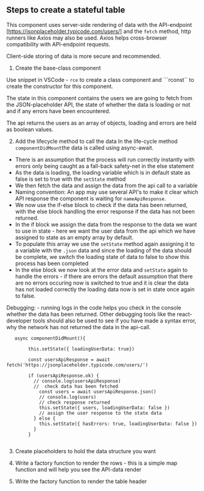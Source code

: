 ## Steps to create a stateful table 

This component uses server-side rendering of data with the API-endpoint [https://jsonplaceholder.typicode.com/users/] and the ```fetch``` method, http runners like Axios may also be used. Axios helps cross-browser compatibility with API-endpoint requests. 

Client-side storing of data is more secure and recommended.

1. Create the base-class component

Use snippet in VSCode - ```rce``` to create a class component and ```rconst`` to create the constructor for this component.

The state in this component contains the users we are going to fetch from the JSON-placeholder API, the state of whether the data is loading or not and if any errors have been encountered.

The api returns the users as an array of objects, loading and errors are held as boolean values.


2. Add the lifecycle method to call the data
In the life-cycle method ```componentDidMount```the data is called using async-await.  

- There is an assumption that the process will run correctly instantly with errors only being caught as a fall-back safety-net in the else statement
- As the data is loading, the loading variable which is in default state as false is set to true with the ```setState``` method
- We then fetch the data and assign the data from the api call to a variable
- Naming convention: 
An app may use several API's to make it clear which API response the component is waiting for ```nameApiResponse```. 
- We now use the if-else block to check if the data has been returned, with the else block handling the error response if the data has not been returned.
- In the if block we assign the data from the response to the data we want to use in state - here we want the user data from the api which we have assigned to state as an empty array by default.
- To populate this array we use the ```setState``` method again assigning it to a variable with the ```.json``` data and since the loading of the data should be complete, we switch the loading state of data to false to show this process has been completed
- In the else block we now look at the error data and ```setState``` again to handle the errors - if there are errors the default assumption that there are no errors occuring now is switched to true and it is clear the data has not loaded correctly the loading data now is set in state once again to false.

Debugging: - running logs in the code helps you check in the console whether the data has been returned. Other debugging tools like the react-developer tools should also be used to see if you have made a syntax error, why the network has not returned the data in the api-call.

```
   async componentDidMount(){

        this.setState({ loadingUserData: true})

        const usersApiResponse = await fetch('https://jsonplaceholder.typicode.com/users/')
        
        if (usersApiResponse.ok) {
          // console.log(usersApiResponse) 
          //  check data has been fetched
            const users = await usersApiResponse.json()
            // console.log(users)
            // check response returned 
            this.setState({ users, loadingUserData: false })
            // assign the user response to the state data
          } else {
            this.setState({ hasErrors: true, loadingUserData: false })
          }
        }


```


3. Create placeholders to hold the data structure  you want

4. Write a factory function to render the rows - this is a simple map function and will help you see the API-data render

5. Write the factory function to render the table header 
  
 

